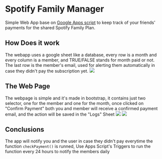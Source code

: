 # Spotify Family Manager
Simple Web App base on [Google Apps script](https://script.google.com/) to keep track of your friends' payments for the shared Spotify Family Plan.

## How Does it work
The webapp uses a google sheet like a database, every row is a month and every column is a member, and TRUE/FALSE stands for month paid or not.
The last row is the member's email, used for alerting them automatically in case they didn't pay the subscription yet.
<img src="https://i.imgur.com/ixQai7G.png"> </img>  

## The Web Page
The webpage is simple and it's made in bootstrap, it contains just two selector, one for the member and one for the month, once clicked on "Confirm Payment" both you and member will receive a confirmed payment email, and the action will be saved in the "Logs" Sheet 
<img src="https://i.imgur.com/kFlqvmB.png"></img>
<img src="https://i.imgur.com/jF8NlTV.png"></img>

## Conclusions
The app will notify you and the user in case they didn't pay everytime the function `checkPayment()` is runned, Use Apps Script's Triggers to run the function every 24 hours to notify the members daily



